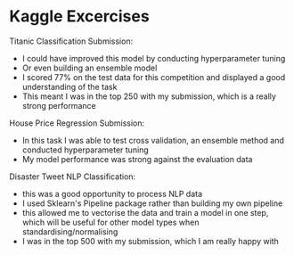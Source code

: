 # Kaggle Excercises
Titanic Classification Submission:
- I could have improved this model by conducting hyperparameter tuning
- Or even building an ensemble model
- I scored 77% on the test data for this competition and displayed a good understanding of the task
- This meant I was in the top 250 with my submission, which is a really strong performance

House Price Regression Submission:
- In this task I was able to test cross validation, an ensemble method and conducted hyperparameter tuning 
- My model performance was strong against the evaluation data

Disaster Tweet NLP Classification:
- this was a good opportunity to process NLP data
- I used Sklearn's Pipeline package rather than building my own pipeline
- this allowed me to vectorise the data and train a model in one step, which will be useful for other model types when standardising/normalising
- I was in the top 500 with my submission, which I am really happy with
